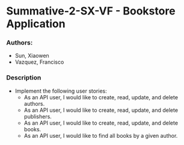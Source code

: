 # Summative-2-SX-VF - Bookstore Application
### Authors:
  - Sun, Xiaowen
  - Vazquez, Francisco

### Description
- Implement the following user stories:
    - As an API user, I would like to create, read, update, and delete authors.
    - As an API user, I would like to create, read, update, and delete publishers.
    - As an API user, I would like to create, read, update, and delete books.
    - As an API user, I would like to find all books by a given author.